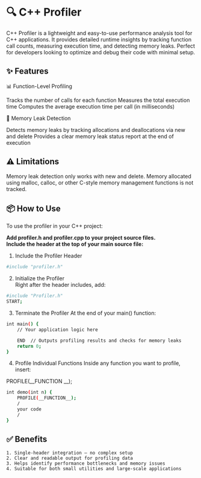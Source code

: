 
# 🔍 C++ Profiler

C++ Profiler is a lightweight and easy-to-use performance analysis tool for C++ applications. It provides detailed runtime insights by tracking function call counts, measuring execution time, and detecting memory leaks. Perfect for developers looking to optimize and debug their code with minimal setup.


## ✨ Features
📊 Function-Level Profiling

Tracks the number of calls for each function
Measures the total execution time
Computes the average execution time per call (in milliseconds)

🧠 Memory Leak Detection

Detects memory leaks by tracking allocations and deallocations via new and delete
Provides a clear memory leak status report at the end of execution

## ⚠️ Limitations

Memory leak detection only works with new and delete.
Memory allocated using malloc, calloc, or other C-style memory management functions is not tracked.

## 📦 How to Use

To use the profiler in your C++ project:

__Add profiler.h and profiler.cpp to your project source files.  
Include the header at the top of your main source file:__

1. Include the Profiler Header
```bash
#include "profiler.h"
```

2. Initialize the Profiler  
Right after the header includes, add:
```bash
#include "Profiler.h"
START;
```

3. Terminate the Profiler
At the end of your main() function:
```bash
int main() {
    // Your application logic here

    END  // Outputs profiling results and checks for memory leaks
    return 0;
}
```
4. Profile Individual Functions
Inside any function you want to profile, insert:

PROFILE(__FUNCTION __);

```bash
int demo(int n) {
    PROFILE(__FUNCTION__);
    /
    your code
    /
}
```

## ✅ Benefits

    1. Single-header integration — no complex setup   
    2. Clear and readable output for profiling data     
    3. Helps identify performance bottlenecks and memory issues   
    4. Suitable for both small utilities and large-scale applications


